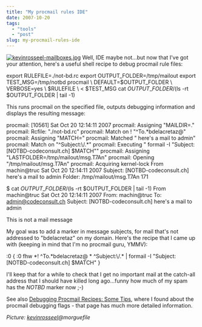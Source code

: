 ```yaml
---
title: "My procmail rules IDE"
date: 2007-10-20
tags: 
  - "tools"
  - "post"
slug: my-procmail-rules-ide
---
```


[![kevinrosseel-mailboxes.jpg](/assets/images/movable-type-blog-archives/kevinrosseel-mailboxes.jpg)](http://www.procmail.org/) Well, IDE maybe not...but now that I've got your attention, here's a useful shell recipe to debug procmail rule files:

export RULEFILE=./not-bd.rc
export OUTPUT\_FOLDER=/tmp/mailout
export TEST\_MSG=/tmp/notbd
procmail \\
DEFAULT=$OUTPUT\_FOLDER \\
VERBOSE=yes \\
$RULEFILE \\
< $TEST\_MSG
cat $OUTPUT\_FOLDER/$(ls -rt $OUTPUT\_FOLDER | tail -1)

This runs procmail on the specified file, outputs debugging information and displays the resulting message:

procmail: \[10561\] Sat Oct 20 12:14:11 2007
procmail: Assigning "MAILDIR=."
procmail: Rcfile: "./not-bd.rc"
procmail: Match on ! "^To.\*bdelacretaz@"
procmail: Assigning "MATCH="
procmail: Matched " here's a mail to admin"
procmail: Match on "^Subject:\\/.\*"
procmail: Executing " formail -I "Subject: \[NOTBD-codeconsult.ch\] $MATCH""
procmail: Assigning "LASTFOLDER=/tmp/mailout/msg.T7An"
procmail: Opening "/tmp/mailout/msg.T7An"
procmail: Acquiring kernel-lock
From machin@truc  Sat Oct 20 12:14:11 2007
Subject: \[NOTBD-codeconsult.ch\]  here's a mail to admin
Folder: /tmp/mailout/msg.T7An                                             171

$ cat $OUTPUT\_FOLDER/$(ls -rt $OUTPUT\_FOLDER | tail -1)
From machin@truc  Sat Oct 20 12:14:11 2007
From: machin@truc
To: admin@codeconsult.ch
Subject: \[NOTBD-codeconsult.ch\]  here's a mail to admin

This is not a mail message

My goal was to add a marker in message subjects, for mail that's not addressed to "bdelacretaz" on my domain. Here's the recipe that I came up with (keeping in mind that I'm no procmail guru, YMMV):

:0
{
:0 fhw
\*! ^To.\*bdelacretaz@
\* ^Subject:\\/.\*
| formail -I "Subject: \[NOTBD-codeconsult.ch\] $MATCH"
}

I'll keep that for a while to check that I get no important mail at the catch-all address that I should have killed long ago...funny how much of my spam has the _NOTBD_ marker now ;-)

See also [Debugging Procmail Recipes: Some Tips](http://partmaps.org/era/mail/procmail-debug.html), where I found about the procmail debugging flags - that page has much more detailed information.

_Picture: [kevinrosseel](http://morguefile.com/archive/?display=185671&)@morguefile_
